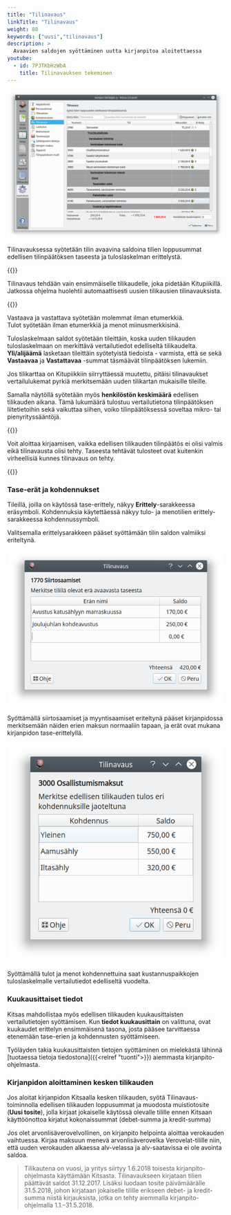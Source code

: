 ```yaml
---
title: "Tilinavaus"
linkTitle: "Tilinavaus"
weight: 80
keywords: ["uusi","tilinavaus"]
description: >
  Avaavien saldojen syöttäminen uutta kirjanpitoa aloitettaessa
youtube:
  - id: 7PJTKbHzWbA
    title: Tilinavauksen tekeminen
---
```


![](/img/fi/asetukset/tilinavaus/tilinavaus.png)

Tilinavauksessa syötetään tilin avaavina saldoina tilien loppusummat edellisen tilinpäätöksen taseesta ja tuloslaskelman erittelystä.

{{<alert title="Vain ensimmäiselle tilikaudelle">}}

Tilinavaus tehdään vain ensimmäiselle tilikaudelle, joka pidetään Kitupiikillä. Jatkossa ohjelma huolehtii automaattisesti uusien tilikausien tilinavauksista.

{{</alert>}}

Vastaava ja vastattava syötetään molemmat ilman etumerkkiä.  
Tulot syötetään ilman etumerkkiä ja menot miinusmerkkisinä.

Tuloslaskelmaan saldot syötetään tileittäin, koska uuden tilikauden tuloslaskelmaan on merkittävä vertailutiedot edelliseltä tilikaudelta. **Yli/alijäämä** lasketaan tileittäin syötetyistä tiedoista - varmista, että se sekä **Vastaavaa** ja **Vastattavaa** -summat täsmäävät tilinpäätöksen lukemiin.

Jos tilikarttaa on Kitupiikkiin siirryttäessä muutettu, pitäisi tilinavaukset vertailulukemat pyrkiä merkitsemään uuden tilikartan mukaisille tileille.

Samalla näytöllä syötetään myös **henkilöstön keskimäärä** edellisen tilikauden aikana. Tämä lukumäärä tulostuu vertailutietona tilinpäätöksen liitetietoihin sekä vaikuttaa siihen, voiko tilinpäätöksessä soveltaa mikro- tai pienyrityssääntöjä.

{{<alert title="Tilinpäätös ei ole vielä valmis?">}}

Voit aloittaa kirjaamisen, vaikka edellisen tilikauden tilinpäätös ei olisi valmis eikä tilinavausta olisi tehty. Taseesta tehtävät tulosteet ovat kuitenkin virheellisiä kunnes tilinavaus on tehty.

{{</alert>}}

### Tase-erät ja kohdennukset

Tileillä, joilla on käytössä tase-erittely, näkyy **Erittely**-sarakkeessa eräsymboli. Kohdennuksia käytettäessä näkyy tulo- ja menotilien erittely-sarakkeessa kohdennussymboli.

Valitsemalla erittelysarakkeen pääset syöttämään tilin saldon valmiiksi eriteltynä.

![](/img/fi/asetukset/tilinavaus/siirtosaamiset.png)

Syöttämällä siirtosaamiset ja myyntisaamiset eriteltynä pääset kirjanpidossa merkitsemään näiden erien maksun normaaliin tapaan, ja erät ovat mukana kirjanpidon tase-erittelyllä.

![](/img/fi/asetukset/tilinavaus/kohdennukset.png)

Syöttämällä tulot ja menot kohdennettuina saat kustannuspaikkojen tuloslaskelmalle vertailutiedot edelliseltä vuodelta.

### Kuukausittaiset tiedot

Kitsas mahdollistaa myös edellisen tilikauden kuukausittaisten vertailutietojen syöttämisen. Kun **tiedot kuukausittain** on valittuna, ovat kuukaudet erittelyn ensimmäisenä tasona, josta pääsee tarvittaessa etenemään tase-erien ja kohdennusten syöttämiseen.

Työläyden takia kuukausittaisten tietojen syöttäminen on mielekästä lähinnä [tuotaessa tietoja tiedostona]({{<relref "tuonti">}}) aiemmasta kirjanpito-ohjelmasta.


### Kirjanpidon aloittaminen kesken tilikauden

Jos aloitat kirjanpidon Kitsaalla kesken tilikauden, syötä Tilinavaus-toiminnolla edellisen tilikauden loppusummat ja muodosta muistiotosite (**Uusi tosite**), jolla kirjaat jokaiselle käytössä olevalle tilille ennen Kitsaan käyttöönottoa kirjatut kokonaissummat (debet-summa ja kredit-summa)

Jos olet arvonlisäverovelvollinen, on kirjanpito helpointa aloittaa verokauden vaihtuessa. Kirjaa maksuun menevä arvonlisäverovelka Verovelat-tilille niin, että uuden verokauden alkaessa alv-velassa ja alv-saatavissa ei ole avointa saldoa.

> Tilikautena on vuosi, ja yritys siirtyy 1.6.2018 toisesta kirjanpito-ohjelmasta käyttämään Kitsasta. Tilinavaukseen kirjataan tilien päättävät saldot 31.12.2017. Lisäksi luodaan tosite päivämäärälle 31.5.2018, johon kirjataan jokaiselle tilille erikseen debet- ja kredit-summa niistä kirjauksista, jotka on tehty aiemmalla kirjanpito-ohjelmalla 1.1.–31.5.2018.

